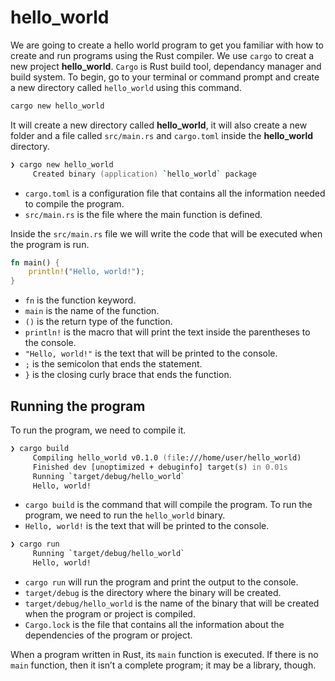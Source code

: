 # hello_world
We are going to create a hello world program to get you familiar with how to create and run programs using the Rust compiler.
We use `cargo` to creat a new project **hello_world**. `Cargo` is Rust build tool, dependancy manager and build system.
To begin, go to your terminal or command prompt and create a new directory called `hello_world` using this command.
```zsh
cargo new hello_world
```
It will create a new directory called **hello_world**, it will also create a new folder and a file called `src/main.rs` and `cargo.toml` inside the **hello_world** directory.
```zsh
❯ cargo new hello_world
     Created binary (application) `hello_world` package
```
- `cargo.toml` is a configuration file that contains all the information needed to compile the program.
- `src/main.rs` is the file where the main function is defined.

Inside the `src/main.rs` file we will write the code that will be executed when the program is run.
```rust
fn main() {
    println!("Hello, world!");
}
```
- `fn` is the function keyword.
- `main` is the name of the function.
- `()` is the return type of the function.
- `println!` is the macro that will print the text inside the parentheses to the console.
- `"Hello, world!"` is the text that will be printed to the console.
- `;` is the semicolon that ends the statement.
- `}` is the closing curly brace that ends the function.

## Running the program
To run the program, we need to compile it.
```zsh
❯ cargo build
     Compiling hello_world v0.1.0 (file:///home/user/hello_world)
     Finished dev [unoptimized + debuginfo] target(s) in 0.01s
     Running `target/debug/hello_world`
     Hello, world!
```
- `cargo build` is the command that will compile the program.
To run the program, we need to run the `hello_world` binary.
- `Hello, world!` is the text that will be printed to the console.
```zsh
❯ cargo run
     Running `target/debug/hello_world`
     Hello, world!
```
- `cargo run` will run the program and print the output to the console.
- `target/debug` is the directory where the binary will be created.
- `target/debug/hello_world` is the name of the binary that will be created when the program or project is compiled.
- `Cargo.lock` is the file that contains all the information about the dependencies of the program or project.

When a program written in Rust, its `main` function is executed. If there is no `main` function, then it isn’t a complete program; it may be a library, though.